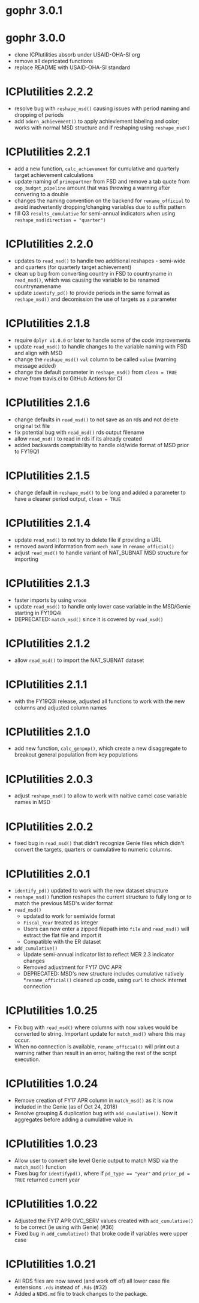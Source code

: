 # gophr 3.0.1

# gophr 3.0.0
* clone ICPIutilities absorb under USAID-OHA-SI org
* remove all depricated functions
* replace README with USAID-OHA-SI standard

# ICPIutilities 2.2.2
* resolve bug with `reshape_msd()` causing issues with period naming and dropping of periods
* add `adorn_achievement()` to apply achieviement labeling and color; works with normal MSD structure and if reshaping using `reshape_msd()`

# ICPIutilities 2.2.1
* add a new function, `calc_achievement` for cumulative and quarterly target achievement calculations
* update naming of `primepartner` from FSD and remove a tab quote from `cop_budget_pipeline` amount that was throwing a warning after convering to a double
* changes the naming convention on the backend for `rename_official` to avoid inadvertently dropping/changing variables due to suffix pattern
* fill Q3 `results_cumulative` for semi-annual indicators when using `reshape_msd(direction = "quarter")`

# ICPIutilities 2.2.0
* updates to `read_msd()` to handle two additional reshapes - semi-wide and quarters (for quarterly target achievement)
* clean up bug from converting country in FSD to countryname in `read_msd()`, which was causing the variable to be renamed countrynamename 
* update `identify_pd()` to provide periods in the same format as `reshape_msd()` and decomission the use of targets as a parameter

# ICPIutilities 2.1.8
* require `dplyr v1.0.0` or later to handle some of the code improvements
* update `read_msd()` to handle changes to the variable naming with FSD and align with MSD
* change the `reshape_msd()` `val` column to be called `value` (warning message added)
* change the default parameter in `reshape_msd()` from `clean = TRUE` 
* move from travis.ci to GitHub Actions for CI

# ICPIutilities 2.1.6
* change defaults in `read_msd()` to not save as an rds and not delete original txt file
* fix potential bug with `read_msd()` rds output filename
* allow `read_msd()` to read in rds if its already created
* added backwards comptability to handle old/wide format of MSD prior to FY19Q1

# ICPIutilities 2.1.5
* change default in `reshape_msd()` to be long and added a parameter to have a cleaner period output, `clean = TRUE`

# ICPIutilities 2.1.4
* update `read_msd()` to not try to delete file if providing a URL
* removed award information from `mech_name` in `rename_official()`
* adjust `read_msd()` to handle variant of NAT_SUBNAT MSD structure for importing

# ICPIutilities 2.1.3
* faster imports by using `vroom`
* update `read_msd()` to handle only lower case variable in the MSD/Genie starting in FY19Q4i
* DEPRECATED: `match_msd()` since it is covered by `read_msd()`

# ICPIutilities 2.1.2
* allow `read_msd()` to import the NAT_SUBNAT dataset

# ICPIutilities 2.1.1
* with the FY19Q3i release, adjusted all functions to work with the new columns and adjusted column names

# ICPIutilities 2.1.0
* add new function, `calc_genpop()`, which create a new disaggregate to breakout general population from key populations

# ICPIutilities 2.0.3
* adjust `reshape_msd()` to allow to work with naitive camel case variable names in MSD

# ICPIutilities 2.0.2
* fixed bug in `read_msd()` that didn't recognize Genie files which didn't convert the targets, quarters or cumulative to numeric columns.

# ICPIutilities 2.0.1

* `identify_pd()` updated to work with the new dataset structure
* `reshape_msd()` function reshapes the current structure to fully long or to match the previous MSD's wider format
* `read_msd()`
  - updated to work for semiwide format
  - `Fiscal_Year` treated as integer
  - Users can now enter a zipped filepath into `file` and `read_msd()` will extract the flat file and import it
  - Compatible with the ER dataset
* `add_cumulative()`
  - Update semi-annual indicator list to reflect MER 2.3 indicator changes
  - Removed adjustment for FY17 OVC APR
  - DEPRECATED: MSD's new structure includes cumulative natively
*`rename_official()` cleaned up code, using `curl` to check internet connection
  
# ICPIutilities 1.0.25

* Fix bug with `read_msd()` where columns with now values would be converted to string. Important update for `match_msd()` where this may occur.
* When no connection is available, `rename_official()` will print out a warning rather than result in an error, halting the rest of the script execution.

# ICPIutilities 1.0.24

* Remove creation of FY17 APR column in `match_msd()` as it is now included in the Genie (as of Oct 24, 2018)
* Resolve grouping & duplication bug with `add_cumulative()`. Now it aggregates before adding a cumulative value in. 

# ICPIutilities 1.0.23

* Allow user to convert site level Genie output to match MSD via the `match_msd()` function
* Fixes bug for `identifypd()`, where if `pd_type == "year"` and `prior_pd = TRUE` returned current year

# ICPIutilities 1.0.22

* Adjusted the FY17 APR OVC_SERV values created with `add_cumulative()` to be correct (ie using with Genie) (#36)
* Fixed bug in `add_cumulative()` that broke code if variables were upper case

# ICPIutilities 1.0.21

* All RDS files are now saved (and work off of) all lower case file extensions `.rds` instead of `.Rds` (#32)
* Added a `NEWS.md` file to track changes to the package.



